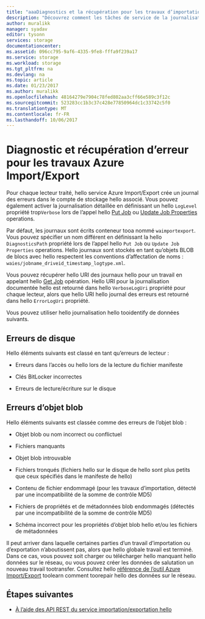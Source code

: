 ```yaml
---
title: "aaaDiagnostics et la récupération pour les travaux d’importation/exportation Azure | Documents Microsoft"
description: "Découvrez comment les tâches de service de la journalisation documentée tooenable pour Microsoft Azure Import/Export."
author: muralikk
manager: syadav
editor: tysonn
services: storage
documentationcenter: 
ms.assetid: 096cc795-9af6-4335-9fe8-fffa9f239a17
ms.service: storage
ms.workload: storage
ms.tgt_pltfrm: na
ms.devlang: na
ms.topic: article
ms.date: 01/23/2017
ms.author: muralikk
ms.openlocfilehash: 48164279e7904c78fed802aa3cff66e589c3f12c
ms.sourcegitcommit: 523283cc1b3c37c428e77850964dc1c33742c5f0
ms.translationtype: MT
ms.contentlocale: fr-FR
ms.lasthandoff: 10/06/2017
---
```

# <a name="diagnostics-and-error-recovery-for-azure-importexport-jobs"></a>Diagnostic et récupération d’erreur pour les travaux Azure Import/Export
Pour chaque lecteur traité, hello service Azure Import/Export crée un journal des erreurs dans le compte de stockage hello associé. Vous pouvez également activer la journalisation détaillée en définissant un hello `LogLevel` propriété trop`Verbose` lors de l’appel hello [Put Job](/rest/api/storageimportexport/jobs#Jobs_CreateOrUpdate) ou [Update Job Properties](/rest/api/storageimportexport/jobs#Jobs_Update) operations.

 Par défaut, les journaux sont écrits conteneur tooa nommé `waimportexport`. Vous pouvez spécifier un nom différent en définissant la hello `DiagnosticsPath` propriété lors de l’appel hello `Put Job` ou `Update Job Properties` operations. Hello journaux sont stockés en tant qu’objets BLOB de blocs avec hello respectent les conventions d’affectation de noms : `waies/jobname_driveid_timestamp_logtype.xml`.

 Vous pouvez récupérer hello URI des journaux hello pour un travail en appelant hello [Get Job](/rest/api/storageimportexport/jobs#Jobs_Get) opération. Hello URI pour la journalisation documentée hello est retourné dans hello `VerboseLogUri` propriété pour chaque lecteur, alors que hello URI hello journal des erreurs est retourné dans hello `ErrorLogUri` propriété.

Vous pouvez utiliser hello journalisation hello tooidentify de données suivants.

## <a name="drive-errors"></a>Erreurs de disque

Hello éléments suivants est classé en tant qu’erreurs de lecteur :

-   Erreurs dans l’accès ou hello lors de la lecture du fichier manifeste

-   Clés BitLocker incorrectes

-   Erreurs de lecture/écriture sur le disque

## <a name="blob-errors"></a>Erreurs d’objet blob

Hello éléments suivants est classée comme des erreurs de l’objet blob :

-   Objet blob ou nom incorrect ou conflictuel

-   Fichiers manquants

-   Objet blob introuvable

-   Fichiers tronqués (fichiers hello sur le disque de hello sont plus petits que ceux spécifiés dans le manifeste de hello)

-   Contenu de fichier endommagé (pour les travaux d’importation, détecté par une incompatibilité de la somme de contrôle MD5)

-   Fichiers de propriétés et de métadonnées blob endommagés (détectés par une incompatibilité de la somme de contrôle MD5)

-   Schéma incorrect pour les propriétés d’objet blob hello et/ou les fichiers de métadonnées

Il peut arriver dans laquelle certaines parties d’un travail d’importation ou d’exportation n’aboutissent pas, alors que hello globale travail est terminé. Dans ce cas, vous pouvez soit charger ou télécharger hello manquant hello données sur le réseau, ou vous pouvez créer les données de salutation un nouveau travail tootransfer. Consultez hello [référence de l’outil Azure Import/Export](storage-import-export-tool-how-to-v1.md) toolearn comment toorepair hello des données sur le réseau.

## <a name="next-steps"></a>Étapes suivantes

* [À l’aide des API REST du service importation/exportation hello](storage-import-export-using-the-rest-api.md)
